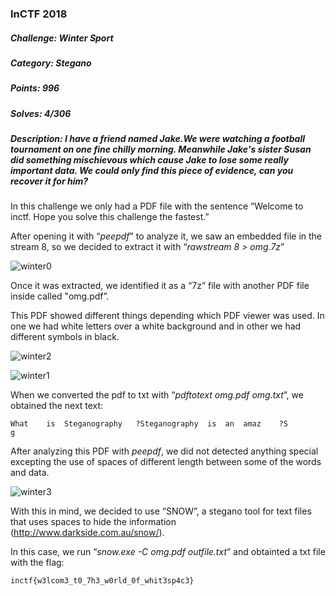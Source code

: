 ### InCTF 2018

##### Challenge: Winter Sport

##### Category: Stegano

##### Points: 996

##### Solves: 4/306

##### Description: I have a friend named Jake.We were watching a football tournament on one fine chilly morning. Meanwhile Jake's sister Susan did something mischievous which cause Jake to lose some really important data. We could only find this piece of evidence, can you recover it for him?

In this challenge we only had a PDF file with the sentence “Welcome to inctf. Hope you solve this challenge the fastest.”

After opening it with “*peepdf*” to analyze it, we saw an embedded file in the stream 8, so we decided to extract it with “*rawstream 8 > omg.7z*”

![winter0](https://user-images.githubusercontent.com/38633962/46700460-3760aa80-cc1d-11e8-9e48-3636ff81c3eb.png) 

Once it was extracted, we identified it as a “7z” file with another PDF file inside called "omg.pdf”.

This PDF showed different things depending which PDF viewer was used. In one we had white letters over a white background and in other we had different symbols in black.

![winter2](https://user-images.githubusercontent.com/38633962/46700495-45aec680-cc1d-11e8-922c-fc72008bbd55.png)

![winter1](https://user-images.githubusercontent.com/38633962/46700517-4e9f9800-cc1d-11e8-8011-63276485ed50.png)


When we converted the pdf to txt with “*pdftotext omg.pdf omg.txt*”, we obtained the next text:

```
What	is	Steganography	?Steganography	is	an	amaz	?S
g
```

After analyzing this PDF with *peepdf*, we did not detected anything special excepting the use of spaces of different length between some of the words and data.


![winter3](https://user-images.githubusercontent.com/38633962/46700664-b950d380-cc1d-11e8-9382-f10c32b0fae3.png)

With this in mind, we decided to use “SNOW”, a stegano tool for text files that uses spaces to hide the information (http://www.darkside.com.au/snow/).

In this case, we run “*snow.exe -C omg.pdf outfile.txt*” and obtainted a txt file with the flag:
```
inctf{w3lcom3_t0_7h3_w0rld_0f_whit3sp4c3}
```

